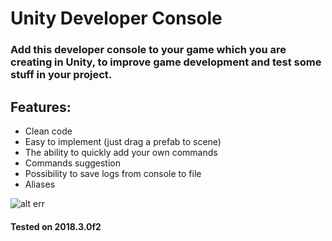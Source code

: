 # Unity Developer Console

### Add this developer console to your game which you are creating in Unity, to improve game development and test some stuff in your project.

## Features:
- Clean code
- Easy to implement (just drag a prefab to scene)
- The ability to quickly add your own commands
- Commands suggestion
- Possibility to save logs from console to file
- Aliases

![alt err](https://images92.fotosik.pl/309/a654db0808a3f3d1.jpg)

#### Tested on 2018.3.0f2


